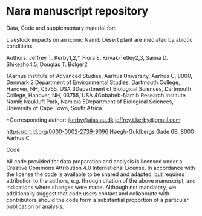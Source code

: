 # Nara manuscript repository

Data, Code and supplementary material for:

Livestock impacts on an iconic Namib Desert plant are mediated by abiotic conditions

Authors: Jeffrey T. Kerby1,2,*, Flora E. Krivak-Tetley2,3, Saima D. Shikesho4,5, Douglas T. Bolger2

1Aarhus Institute of Advanced Studies, Aarhus University, Aarhus C, 8000, Denmark
2 Department of Environmental Studies, Dartmouth College, Hanover, NH, 03755, USA
3Department of Biological Sciences, Dartmouth College, Hanover, NH, 03755, USA
4Gobabeb-Namib Research Institute, Namib Naukluft Park, Namibia 
5Department of Biological Sciences, University of Cape Town, South Africa

*Corresponding author:
jkerby@aias.au.dk
jeffrey.t.kerby@gmail.com

https://orcid.org/0000-0002-2739-9096
Høegh-Guldbergs Gade 6B, 8000 Aarhus C


Code

All code provided for data preparation and analysis is licensed under a Creative Commons Attribution 4.0 International License. In accordance with the license the code is available to be shared and adapted, but requires attribution to the authors, e.g. through citation of the above manuscript, and indications where changes were made. Although not mandatory, we additionally suggest that code users contact and collaborate with contributors should the code form a substantial proportion of a particular publication or analysis.